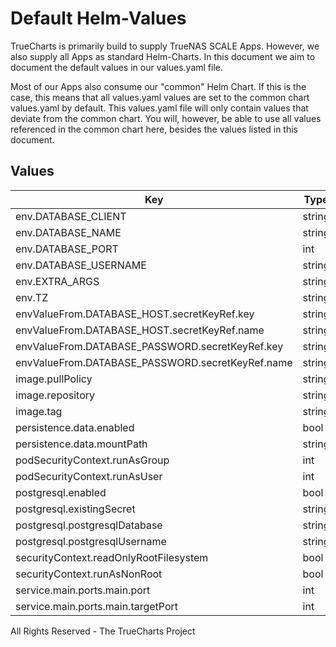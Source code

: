 # Default Helm-Values

TrueCharts is primarily build to supply TrueNAS SCALE Apps.
However, we also supply all Apps as standard Helm-Charts. In this document we aim to document the default values in our values.yaml file.

Most of our Apps also consume our "common" Helm Chart.
If this is the case, this means that all values.yaml values are set to the common chart values.yaml by default. This values.yaml file will only contain values that deviate from the common chart.
You will, however, be able to use all values referenced in the common chart here, besides the values listed in this document.

## Values

| Key | Type | Default | Description |
|-----|------|---------|-------------|
| env.DATABASE_CLIENT | string | `"postgres"` |  |
| env.DATABASE_NAME | string | `"{{ .Values.postgresql.postgresqlDatabase }}"` |  |
| env.DATABASE_PORT | int | `5432` |  |
| env.DATABASE_USERNAME | string | `"{{ .Values.postgresql.postgresqlUsername }}"` |  |
| env.EXTRA_ARGS | string | `""` |  |
| env.TZ | string | `"UTC"` |  |
| envValueFrom.DATABASE_HOST.secretKeyRef.key | string | `"plainhost"` |  |
| envValueFrom.DATABASE_HOST.secretKeyRef.name | string | `"dbcreds"` |  |
| envValueFrom.DATABASE_PASSWORD.secretKeyRef.key | string | `"postgresql-password"` |  |
| envValueFrom.DATABASE_PASSWORD.secretKeyRef.name | string | `"dbcreds"` |  |
| image.pullPolicy | string | `"IfNotPresent"` |  |
| image.repository | string | `"tccr.io/truecharts/strapi"` |  |
| image.tag | string | `"v3.6.8@sha256:25d345a1787c5be5ef1771b069e0eeaeba5b244a62870cc2b9d5acba0eaedd89"` |  |
| persistence.data.enabled | bool | `true` |  |
| persistence.data.mountPath | string | `"/srv/app"` |  |
| podSecurityContext.runAsGroup | int | `0` |  |
| podSecurityContext.runAsUser | int | `0` |  |
| postgresql.enabled | bool | `true` |  |
| postgresql.existingSecret | string | `"dbcreds"` |  |
| postgresql.postgresqlDatabase | string | `"strapi"` |  |
| postgresql.postgresqlUsername | string | `"strapi"` |  |
| securityContext.readOnlyRootFilesystem | bool | `false` |  |
| securityContext.runAsNonRoot | bool | `false` |  |
| service.main.ports.main.port | int | `1337` |  |
| service.main.ports.main.targetPort | int | `1337` |  |

All Rights Reserved - The TrueCharts Project
